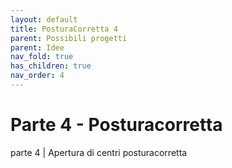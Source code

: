 ```yaml
---
layout: default
title: PosturaCorretta 4
parent: Possibili progetti
parent: Idee
nav_fold: true
has_children: true
nav_order: 4
--- 
```


# Parte 4  - Posturacorretta 

parte 4 |  Apertura di centri posturacorretta